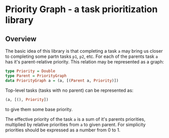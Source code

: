 Priority Graph - a task prioritization library
====================

Overview
--------------------

The basic idea of this library is that completing a task `a` may bring
us closer to completing some partn tasks `p1`, `p2`, etc. For each of
the parents task `a` has it's parent-relative priority. This relation
may be represented as a graph:

```hs
type Priority = Double
type Parent = PriorityGraph
data PriorityGraph a = (a, [(Parent a, Priority)])
```

Top-level tasks (tasks with no parent) can be represented as:

```hs
(a, [(), Priority])
```
to give them some base priority.

The effective priority of the task `a` is a sum of it's parents
priorities, multiplied by relative priorities from `a` to given parent.
For simplicity priorities should be expressed as a number from 0 to 1.
